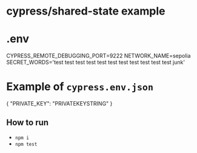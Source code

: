 # cypress/shared-state example

# .env
CYPRESS_REMOTE_DEBUGGING_PORT=9222
NETWORK_NAME=sepolia
SECRET_WORDS='test test test test test test test test test test test junk'

# Example of `cypress.env.json`

{
    "PRIVATE_KEY": "PRIVATEKEYSTRING"
}

## How to run

- `npm i`
- `npm test`
